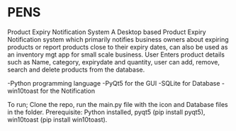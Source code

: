 # PENS
Product Expiry Notification System 
A Desktop based Product Expiry Notification system which primarily notifies business owners about expiring products or report products close to their expiry dates,
can also be used as an inventory mgt app for small scale business. User Enters product details such as Name, category, expirydate and quantity, user can add, remove, search and delete products from the database.

-Python programming language -PyQt5 for the GUI -SQLite for Database -win10toast for the Notification

To run; Clone the repo, run the main.py file with the icon and Database files in the folder. 
Prerequisite: Python installed, pyqt5 (pip install pyqt5), win10toast (pip install win10toast).
